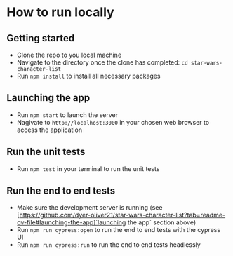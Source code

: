 # How to run locally

## Getting started

- Clone the repo to you local machine
- Navigate to the directory once the clone has completed: `cd star-wars-character-list`
- Run `npm install` to install all necessary packages

## Launching the app

- Run `npm start` to launch the server
- Nagivate to `http://localhost:3000` in your chosen web browser to access the application

## Run the unit tests

- Run `npm test` in your terminal to run the unit tests

## Run the end to end tests

- Make sure the development server is running (see [https://github.com/dyer-oliver21/star-wars-character-list?tab=readme-ov-file#launching-the-app]`launching the app` section above)
- Run `npm run cypress:open` to run the end to end tests with the cypress UI
- Run `npm run cypress:run` to run the end to end tests headlessly
